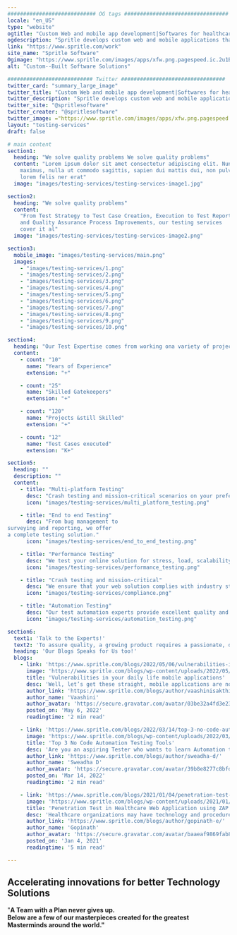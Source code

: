 ```yaml
---
############################ OG tags #################################
locale: "en_US"
type: "website"
ogtitle: "Custom Web and mobile app development|Softwares for healthcare"
ogdescription: "Spritle develops custom web and mobile applications that fit your brand and deliver cost-effective, high-quality patient care with cutting-edge healthcare solutions."
link: "https://www.spritle.com/work"
site_name: "Spritle Software"
Ogimage: "https://www.spritle.com/images/apps/xfw.png.pagespeed.ic.2u1BXZaPGU.webp"
alt: "Custom--Built Software Solutions"

########################### Twitter #################################
twitter_card: "summary_large_image"
twitter_title: "Custom Web and mobile app development|Softwares for healthcare"
twitter_description: "Spritle develops custom web and mobile applications that fit your brand and deliver cost-effective, high-quality patient care with cutting-edge healthcare solutions."
twitter_site: "@spritlesoftware"
twitter_creater: "@spritlesoftware"
twitter_image: ="https://www.spritle.com/images/apps/xfw.png.pagespeed.ic.2u1BXZaPGU.webp"
layout: "testing-services"
draft: false

# main content
section1:
  heading: "We solve quality problems We solve quality problems"
  content: "Lorem ipsum dolor sit amet consectetur adipiscing elit. Nunc
    maximus, nulla ut commodo sagittis, sapien dui mattis dui, non pulvinar
    lorem felis ner erat"
  image: "images/testing-services/testing-services-image1.jpg"

section2:
  heading: "We solve quality problems"
  content:
    "From Test Strategy to Test Case Creation, Execution to Test Reporting,
    and Quality Assurance Process Improvements, our testing services
    cover it al"
  image: "images/testing-services/testing-services-image2.png"

section3:
  mobile_image: "images/testing-services/main.png"
  images:
    - "images/testing-services/1.png"
    - "images/testing-services/2.png"
    - "images/testing-services/3.png"
    - "images/testing-services/4.png"
    - "images/testing-services/5.png"
    - "images/testing-services/6.png"
    - "images/testing-services/7.png"
    - "images/testing-services/8.png"
    - "images/testing-services/9.png"
    - "images/testing-services/10.png"

section4:
  heading: "Our Test Expertise comes from working ona variety of projects and business verticals."
  content:
    - count: "10"
      name: "Years of Experience"
      extension: "+"

    - count: "25"
      name: "Skilled Gatekeepers"
      extension: "+"

    - count: "120"
      name: "Projects &still Skilled"
      extension: "+"

    - count: "12"
      name: "Test Cases executed"
      extension: "K+"

section5:
  heading: ""
  description: ""
  content:
    - title: "Multi-platform Testing"
      desc: "Crash testing and mission-critical scenarios on your preferred devices, platrorms, and networks."
      icon: "images/testing-services/multi_platform_testing.png"

    - title: "End to end Testing"
      desc: "From bug management to
surveying and reporting, we offer
a complete testing solution."
      icon: "images/testing-services/end_to_end_testing.png"

    - title: "Performance Testing"
      desc: "We test your online solution for stress, load, scalability, and reliability under any expected demand."
      icon: "images/testing-services/performance_testing.png"

    - title: "Crash testing and mission-critical"
      desc: "We ensure that your web solution complies with industry standards (HIPAA, FHIR HL7, GDPR and more)."
      icon: "images/testing-services/compliance.png"

    - title: "Automation Testing"
      desc: "Our test automation experts provide excellent quality and improved performance of your web solution by applying standards and guidelines in testing automation."
      icon: "images/testing-services/automation_testing.png"

section6:
  text1: 'Talk to the Experts!'
  text2: 'To assure quality, a growing product requires a passionate, dedicated QA crew.'
  heading: 'Our Blogs Speaks for Us too!'
  blogs:
    - link: 'https://www.spritle.com/blogs/2022/05/06/vulnerabilities-in-your-daily-life-mobile-applications/'
      image: 'https://www.spritle.com/blogs/wp-content/uploads/2022/05/vulnerability-mobile-app-feature.png'
      title: 'Vulnerabilities in your daily life mobile applications'
      desc: 'Well, let’s get these straight, mobile applications are now something we use in our day-to-day lives. For example, for booking cabs, we use applications...'
      author_link: 'https://www.spritle.com/blogs/author/vaashinisakthivel/'
      author_name: 'Vaashini'
      author_avatar: 'https://secure.gravatar.com/avatar/03be32a4fd3e231856301aca8999d27e?s=40&d=mm&r=g'
      posted_on: 'May 6, 2022'
      readingtime: '2 min read'

    - link: 'https://www.spritle.com/blogs/2022/03/14/top-3-no-code-automation-testing-tools/'
      image: 'https://www.spritle.com/blogs/wp-content/uploads/2022/03/top-3-coding-tools-title.png'
      title: 'Top 3 No Code Automation Testing Tools'
      desc: 'Are you an aspiring Tester who wants to learn Automation testing, but you are not familiar with the coding pre-requisites? This blog is for...'
      author_link: 'https://www.spritle.com/blogs/author/sweadha-d/'
      author_name: 'Sweadha D'
      author_avatar: 'https://secure.gravatar.com/avatar/39b8e8277c8bfd373d7b4daa9b8ac00d?s=80&d=mm&r=g'
      posted_on: 'Mar 14, 2022'
      readingtime: '2 min read'

    - link: 'https://www.spritle.com/blogs/2021/01/04/penetration-test-in-healthcare-web-application-using-zap-tool/'
      image: 'https://www.spritle.com/blogs/wp-content/uploads/2021/01/Penetration-Test-Featured-image-8.png'
      title: 'Penetration Test in Healthcare Web Application using ZAP Tool'
      desc: 'Healthcare organizations may have technology and procedures in place to prevent data theft, but it’s difficult for organizations to find every security weakness. To...'
      author_link: 'https://www.spritle.com/blogs/author/gopinath-e/'
      author_name: 'Gopinath'
      author_avatar: 'https://secure.gravatar.com/avatar/baaeaf9869fab8bef202150ac9048543?s=40&d=mm&r=g'
      posted_on: 'Jan 4, 2021'
      readingtime: '5 min read'

---
```


## Accelerating innovations for better **Technology Solutions**

"<b>A Team with a Plan never gives up<b>. <br>Below are a few of our masterpieces created for the greatest Masterminds around the world."
